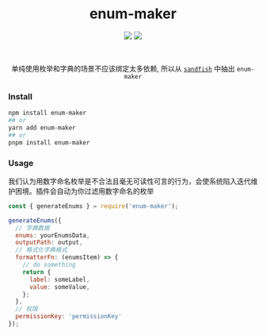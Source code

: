 <h1 style="text-align: center"> enum-maker </h1>

<p style="text-align: center">
<img src="https://img.shields.io/travis/diveDylan/enum-maker"/>
<img src="https://img.shields.io/codecov/c/github/diveDylan/enum-maker"/>
<p>
<br/>

<p style="text-align: center">
  单纯使用枚举和字典的场景不应该绑定太多依赖, 所以从 <a href="https://github.com/diveDylan/sandfish"><code>sandfish</code></a> 中抽出 <code>enum-maker</code>
</p>


### Install

```bash
npm install enum-maker
## or
yarn add enum-maker
## or 
pnpm install enum-maker

```

### Usage

我们认为用数字命名枚举是不合法且毫无可读性可言的行为，会使系统陷入迭代维护困境。插件会自动为你过滤用数字命名的枚举


```js
const { generateEnums } = require('enum-maker');

generateEnums({
  // 字典数据
  enums: yourEnumsData,
  outputPath: output,
  // 格式化字典格式
  formatterFn: (enumsItem) => {
    // do something
    return {
      label: someLabel,
      value: someValue,
    };
  },
  // 权限
  permissionKey: 'permissionKey'
});
```






